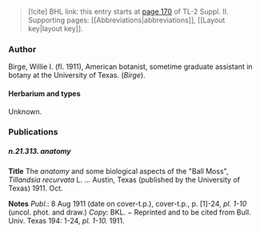 > [!cite] BHL link: this entry starts at [page 170](https://www.biodiversitylibrary.org/item/103859#page/180/mode/1up) of TL-2 Suppl. II.
> Supporting pages: [[Abbreviations|abbreviations]], [[Layout key|layout key]].

### Author

Birge, Willie I. (fl. 1911), American botanist, sometime graduate assistant in botany at the University of Texas. (*Birge*).

#### Herbarium and types

Unknown.

### Publications

##### n.21.313. anatomy

**Title**
The *anatomy* and some biological aspects of the "Ball Moss", *Tillandsia recurvata* L. ... Austin, Texas (published by the University of Texas) 1911. Oct.

**Notes**
*Publ*.: 8 Aug 1911 (date on cover-t.p.), cover-t.p., p. \[1\]-24, *pl. 1-10* (uncol. phot. and draw.) *Copy*: BKL. − Reprinted and to be cited from Bull. Univ. Texas 194: 1-24, *pl. 1-10.* 1911.

